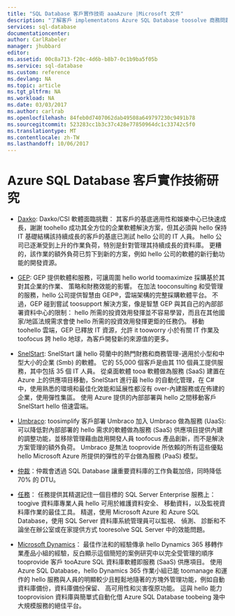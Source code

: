 ```yaml
---
title: "SQL Database 客戶實作技術 aaaAzure |Microsoft 文件"
description: "了解客戶 implementatons Azure SQL Database toosolve 商務問題的相關技術詳細資料"
services: sql-database
documentationcenter: 
author: CarlRabeler
manager: jhubbard
editor: 
ms.assetid: 00c8a713-f20c-4d6b-b8b7-0c1b9ba5f05b
ms.service: sql-database
ms.custom: reference
ms.devlang: NA
ms.topic: article
ms.tgt_pltfrm: NA
ms.workload: NA
ms.date: 03/03/2017
ms.author: carlrab
ms.openlocfilehash: 84feb0d7407062dab49508a649797230c9491b78
ms.sourcegitcommit: 523283cc1b3c37c428e77850964dc1c33742c5f0
ms.translationtype: MT
ms.contentlocale: zh-TW
ms.lasthandoff: 10/06/2017
---
```

# <a name="azure-sql-database-customer-implementation-technical-studies"></a>Azure SQL Database 客戶實作技術研究

- [Daxko](sql-database-implementation-daxko.md): Daxko/CSI 軟體面臨挑戰： 其客戶的基底適用性和娛樂中心已快速成長，謝謝 toohello 成功其全方位的企業軟體解決方案，但其必須與 hello 保持 IT 基礎結構該持續成長的客戶的基底已測試 hello 公司的 IT 人員。 hello 公司已逐漸受到上升的作業負荷，特別是針對管理其持續成長的資料庫。 更糟的，該作業的額外負荷已剪下到新的方案，例如 hello 公司的軟體的新行動功能的開發資源。

- [GEP](sql-database-implementation-gep.md): GEP 提供軟體和服務，可讓周圍 hello world toomaximize 採購基於其對其企業的作業、 策略和財務效能的影響。 在加法 tooconsulting 和受管理的服務，hello 公司提供智慧由 GEP®，雲端架構的完整採購軟體平台。 不過，GEP 碰到嘗試 toosupport 解決方案，像是智慧 GEP 與其自己的內部部署資料中心的限制： hello 所需的投資效用發揮並不容易學習，而且在其他國家/地區法規需求會使 hello 所需的投資效用發揮更鉅的任務仍。 移動 toohello 雲端，GEP 已釋放 IT 資源，允許 it tooworry 小於有關 IT 作業及 toofocus 跨 hello 地球，為客戶開發新的來源值的更多。

- [SnelStart](sql-database-implementation-snelstart.md): SnelStart 讓 hello 荷蘭中的熱門財務和商務管理-適用於小型和中型大小的企業 (Smb) 的軟體。 它的 55,000 個客戶是由其 110 個員工提供服務，其中包括 35 個 IT 人員。 從桌面軟體 tooa 軟體做為服務 (SaaS) 建置在 Azure 上的供應項目移動，SnelStart 進行最 hello 的自動化管理，在 C# 中，使用熟悉的環境和最佳化效能和延展性都沒有 over-內建服務或在佈建的企業，使用彈性集區。 使用 Azure 提供的內部部署與 hello 之間移動客戶 SnelStart hello 倍速雲端。

- [Umbraco](sql-database-implementation-umbraco.md): toosimplify 客戶部署 Umbraco 加入 Umbraco 做為服務 (UaaS): 可以降低對內部部署的 hello 需求的軟體做為服務 (SaaS) 供應項目提供內建的調整功能，並移除管理藉由啟用開發人員 toofocus 產品創新，而不是解決方案管理的額外負荷。 Umbraco 是無法 tooprovide 所依賴的所有這些優點 hello Microsoft Azure 所提供的彈性的平台做為服務 (PaaS) 模型。

- [仲裁](https://customers.microsoft.com/story/quorum-doubles-key-databases-workload-while-lowering-dtu-with-sql-database)：仲裁會透過 SQL Database 讓重要資料庫的工作負載加倍，同時降低 70% 的 DTU。

- [任務](https://customers.microsoft.com/en-US/story/quest)： 任務提供其精選記住一個目標的 SQL Server Enterprise 服務上： toogive 資料庫專業人員 hello 可用於維護資料安全、 移動資料，以及監視資料庫作業的最佳工具。 精選，使用 Microsoft Azure 和 Azure SQL Database，使用 SQL Server 資料庫系統管理員可以監視、 偵測、 診斷和不論坐在辦公室或在家提供方式 tooresolve SQL Server 中的效能問題。

- [Microsoft Dynamics](https://customers.microsoft.com/story/dynamics365operationsproductteam)： 最佳作法和的經驗傳承 hello Dynamics 365 移轉作業產品小組的經驗，反白顯示這個簡短的案例研究中以完全受管理的順序 tooprovide 客戶 tooAzure SQL 資料庫軟體即服務 (SaaS) 供應項目。 使用 Azure SQL Database，hello Dynamics 365 作業小組已能 toomanage 和運作的 hello 服務與人員的明顯較少且輕鬆地隨著的方塊外管理功能，例如自動資料庫備份，資料庫備份保留、 高可用性和災害復原功能。 這與 hello 能力 tooprovision 資料庫與簡單式自動化借 Azure SQL Database toobeing 幾中大規模服務的絕佳平台。
